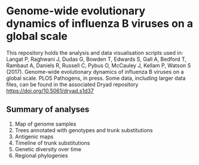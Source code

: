 # Genome-wide evolutionary dynamics of influenza B viruses on a global scale

This repository holds the analysis and data visualisation scripts used in:
Langat P, Raghwani J, Dudas G, Bowden T, Edwards S, Gall A, Bedford T, Rambaut A, Daniels R, Russell C, Pybus O, McCauley J, Kellam P, Watson S (2017). Genome-wide evolutionary dynamics of influenza B viruses on a global scale. PLOS Pathogens, in press.
Some data, including larger data files, can be found in the associated Dryad repository https://doi.org/10.5061/dryad.s1d37

## Summary of analyses
1. Map of genome samples
2. Trees annotated with genotypes and trunk substitutions
3. Antigenic maps
4. Timeline of trunk substitutions
5. Genetic diversity over time
6. Regional phylogenies